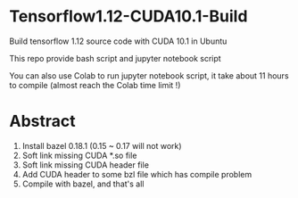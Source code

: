 # Tensorflow1.12-CUDA10.1-Build
Build tensorflow 1.12 source code with CUDA 10.1 in Ubuntu

This repo provide bash script and jupyter notebook script

You can also use Colab to run jupyter notebook script, it take about 11 hours to compile (almost reach the Colab time limit !)

# Abstract
1. Install bazel 0.18.1 (0.15 ~ 0.17 will not work)
2. Soft link missing CUDA *.so file
3. Soft link missing CUDA header file
4. Add CUDA header to some bzl file which has compile problem
5. Compile with bazel, and that's all

